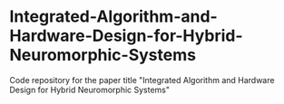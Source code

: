 # Integrated-Algorithm-and-Hardware-Design-for-Hybrid-Neuromorphic-Systems
Code repository for the paper title "Integrated Algorithm and Hardware Design for Hybrid Neuromorphic Systems"
